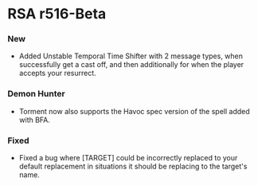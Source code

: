 
# RSA r516-Beta

### New
* Added Unstable Temporal Time Shifter with 2 message types, when successfully get a cast off, and then additionally for when the player accepts your resurrect.


### Demon Hunter
* Torment now also supports the Havoc spec version of the spell added with BFA. 


### Fixed
* Fixed a bug where [TARGET] could be incorrectly replaced to your default replacement in situations it should be replacing to the target's name. 
